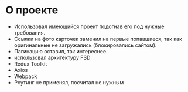 # О проекте

- Использовал имеющийся проект подогнав его под нужные требования.
- Ссылки на фото карточек заменил на первые попавшиеся, так как оригинальные не загружались (блокировались сайтом).
- Пагинацию оставил, так интереснее.
- использовал архитектуру FSD
- Redux Toolkit
- Axios
- Webpack
- Роутинг не применял, посчитал не нужным
